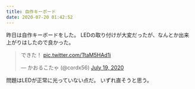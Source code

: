 ```yaml
---
title: 自作キーボード
date: 2020-07-20 01:42:52
---
```


昨日は自作キーボードをした。
LEDの取り付けが大変だったが、なんとか出来上がりはしたので良かった。

<blockquote class="twitter-tweet"><p lang="ja" dir="ltr">できた！ <a href="https://t.co/TtaM5HAd1i">pic.twitter.com/TtaM5HAd1i</a></p>&mdash; かおるこたゃ (@cordx56) <a href="https://twitter.com/cordx56/status/1284874913921134593?ref_src=twsrc%5Etfw">July 19, 2020</a></blockquote> <script async src="https://platform.twitter.com/widgets.js" charset="utf-8"></script>

問題はLEDが正常に光っていない点だ。
いずれ直そうと思う。
